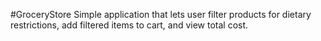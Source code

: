 #GroceryStore
Simple application that lets user filter products for dietary restrictions, add filtered items to cart, and view total cost.
